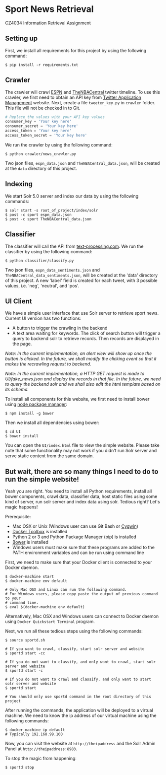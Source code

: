 # Sport News Retrieval

CZ4034 Information Retrieval Assignment

## Setting up

First, we install all requirements for this project by using the following command:

```Shell
$ pip install -r requirements.txt
```

## Crawler

The crawler will crawl [ESPN](https://twitter.com/espn?lang=en) and [TheNBACentral](https://twitter.com/TheNBACentral?lang=en) twitter timeline. To use this crawler, we first need to obtain an API key from [Twitter Application Management](https://apps.twitter.com) website. Next, create a file `tweeter_key.py` in `crawler` folder. This file will not be checked in to Git. 

```Python
# Replace the values with your API key values
consumer_key = 'Your key here'
consumer_secret = 'Your key here'
access_token = 'Your key here'
access_token_secret = 'Your key here'
```

We run the crawler by using the following command:

```Shell
$ python crawler/news_crawler.py
```

Two json files, `espn_data.json` and `TheNBACentral_data.json`, will be created at the `data` directory of this project.

## Indexing

We start Solr 5.0 server and index our data by using the following commands:

```Shell
$ solr start -s root_of_project/index/solr
$ post -c sport espn_data.json
$ post -c sport TheNBACentral_data.json
```
## Classifier

The classifier will call the API from [text-processing.com](text-processing.com/api). We run the classifier by using the following command:

```Shell
$ python classifier/classify.py
```

Two json files, `espn_data_sentiments.json` and `TheNBACentral_data_sentiments.json`, will be created at the 'data' directory of this project. A new 'label' field is created for each tweet, with 3 possible values, i.e. 'neg', 'neutral', and 'pos'. 

## UI Client

We have a simple user interface that use Solr server to retrieve sport news. Current UI version has two functions:

- A button to trigger the crawling in the backend
- A text area waiting for keywords. The click of search button will trigger a query to backend solr to retrieve records. Then records are displayed in the page. 

*Note: In the current implementation, an alert view will show up once the button is clicked. In the future, we shall modify the clicking event so that it makes the recrawling request to backend.*

*Note: In the current implementation, a HTTP GET request is made to UI/fake_news.json and display the records in that file. In the future, we need to query the backend solr and we shall also edit the html template based on its schema.*

To install all components for this website, we first need to install bower using [node package manager](https://www.npmjs.com/):

```Shell
$ npm install -g bower
```

Then we install all dependencies using bower:

```Shell
$ cd UI
$ bower install
```

You can open the `UI/index.html` file to view the simple website. Please take note that some functionality may not work if you didn't run Solr server and serve static content from the same domain.

## But wait, there are so many things I need to do to run the simple website!

Yeah you are right. You need to install all Python requirements, install all bower components, crawl data, classifier data, host static files using some kind of server, run solr server and index data using solr. Tedious right? Let's magic happens!

Prerequisite:

- Mac OSX or Unix (Windows user can use Git Bash or [Cygwin](https://www.cygwin.com))
- [Docker Toolbox](https://www.docker.com/products/docker-toolbox) is installed
- Python 2 or 3 and Python Package Manager (pip) is installed
- [Bower](http://bower.io) is installed
- Windows users must make sure that these programs are added to the PATH environment variables and can be run using command line

First, we need to make sure that your Docker client is connected to your Docker daemon. 

```Shell
$ docker-machine start
$ docker-machine env default

# Only Mac OSX and Linux can run the following command.
# For Windows users, please copy paste the output of previous command to your
# command line. 
$ eval $(docker-machine env default) 
```

Alternatively, Mac OSX and Windows users can connect to Docker daemon using `Docker Quickstart Terminal` program. 

Next, we run all these tedious steps using the following commands:

```Shell
$ source sportd.sh

# If you want to crawl, classify, start solr server and website
$ sportd start -cc

# If you do not want to classify, and only want to crawl, start solr server and website
$ sportd start -c

# If you do not want to crawl and classify, and only want to start solr server and website
$ sportd start

# You should only use sportd command in the root directory of this project
```

After running the commands, the application will be deployed to a virtual machine. We need to know the ip address of our virtual machine using the following commands:

```Shell
$ docker-machine ip default
# Typically 192.168.99.100
```

Now, you can visit the website at `http://theipaddress` and the Solr Admin Panel at `http://theipaddress:8983`.

To stop the magic from happening:

```Shell
$ sportd stop
```
